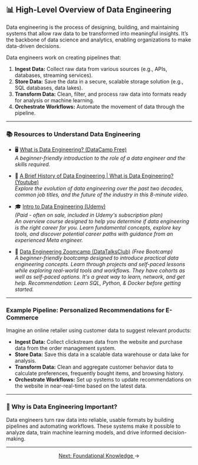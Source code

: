 ## 📊 High-Level Overview of Data Engineering

Data engineering is the process of designing, building, and maintaining systems that allow raw data to be transformed into meaningful insights. It’s the backbone of data science and analytics, enabling organizations to make data-driven decisions.

Data engineers work on creating pipelines that:
1. **Ingest Data:** Collect raw data from various sources (e.g., APIs, databases, streaming services).  
2. **Store Data:** Save the data in a secure, scalable storage solution (e.g., SQL databases, data lakes).  
3. **Transform Data:** Clean, filter, and process raw data into formats ready for analysis or machine learning.  
4. **Orchestrate Workflows:** Automate the movement of data through the pipeline.

---

### 📚 Resources to Understand Data Engineering

- 🖥️ <a href="https://www.datacamp.com/blog/what-is-data-engineering" target="_blank" rel="noopener noreferrer">What is Data Engineering? (DataCamp Free)</a>  
  *A beginner-friendly introduction to the role of a data engineer and the skills required.*  

- 🎥 <a href="https://www.youtube.com/watch?v=NmWtdM0vqzY&list=PLy4OcwImJzBKg3rmROyI_CBBAYlQISkOO" target="_blank" rel="noopener noreferrer">A Brief History of Data Engineering | What is Data Engineering? (Youtube)</a>  
  *Explore the evolution of data engineering over the past two decades, common job titles, and the future of the industry in this 8-minute video.*  

- 🎓 <a href="https://www.udemy.com/course/intro-to-data-engineering" target="_blank" rel="noopener noreferrer">Intro to Data Engineering (Udemy)</a>  
  *(Paid - often on sale, included in Udemy's subscription plan)*  
  *An overview course designed to help you determine if data engineering is the right career for you. Learn fundamental concepts, explore key tools, and discover potential career paths with guidance from an experienced Meta engineer.*  

- 🚀 <a href="https://github.com/DataTalksClub/data-engineering-zoomcamp" target="_blank" rel="noopener noreferrer">Data Engineering Zoomcamp (DataTalksClub)</a> *(Free Bootcamp)*  
  *A beginner-friendly bootcamp designed to introduce practical data engineering concepts. Learn through projects and self-paced lessons while exploring real-world tools and workflows. They have cohorts as well as self-paced options. It's a great way to learn, network, and get help. Recommendation: Learn SQL, Python, & Docker before getting started.*  

---

### Example Pipeline: Personalized Recommendations for E-Commerce

Imagine an online retailer using customer data to suggest relevant products:
- **Ingest Data:** Collect clickstream data from the website and purchase data from the order management system.
- **Store Data:** Save this data in a scalable data warehouse or data lake for analysis.
- **Transform Data:** Clean and aggregate customer behavior data to calculate preferences, frequently bought items, and browsing history.
- **Orchestrate Workflows:** Set up systems to update recommendations on the website in near-real-time based on the latest data.

---

### 🎯 Why is Data Engineering Important?

Data engineers turn raw data into reliable, usable formats by building pipelines and automating workflows. These systems make it possible to analyze data, train machine learning models, and drive informed decision-making.

---

<p align="center">
<a href="../02_foundations/README.md">Next: Foundational Knowledge </a>→
</p>



